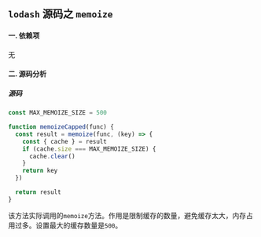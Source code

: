 ## `lodash` 源码之 `memoize`

> 

#### 一. 依赖项
无

#### 二. 源码分析

##### 源码

```js
const MAX_MEMOIZE_SIZE = 500

function memoizeCapped(func) {
  const result = memoize(func, (key) => {
    const { cache } = result
    if (cache.size === MAX_MEMOIZE_SIZE) {
      cache.clear()
    }
    return key
  })

  return result
}
```
该方法实际调用的`memoize`方法。作用是限制缓存的数量，避免缓存太大，内存占用过多。设置最大的缓存数量是`500`。